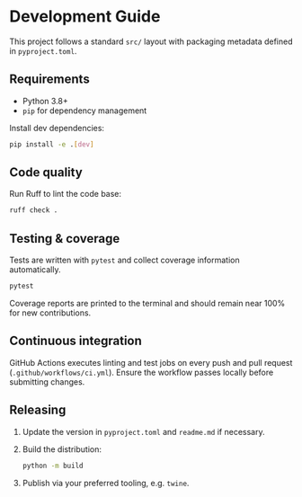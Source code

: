 # Development Guide

This project follows a standard `src/` layout with packaging metadata defined in `pyproject.toml`.

## Requirements

- Python 3.8+
- `pip` for dependency management

Install dev dependencies:

```bash
pip install -e .[dev]
```

## Code quality

Run Ruff to lint the code base:

```bash
ruff check .
```

## Testing & coverage

Tests are written with `pytest` and collect coverage information automatically.

```bash
pytest
```

Coverage reports are printed to the terminal and should remain near 100% for new contributions.

## Continuous integration

GitHub Actions executes linting and test jobs on every push and pull request (`.github/workflows/ci.yml`). Ensure the workflow passes locally before submitting changes.

## Releasing

1. Update the version in `pyproject.toml` and `readme.md` if necessary.
2. Build the distribution:

   ```bash
   python -m build
   ```

3. Publish via your preferred tooling, e.g. `twine`.

